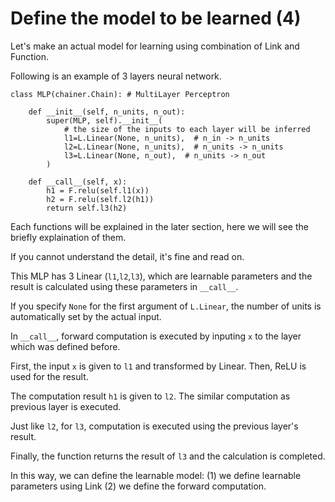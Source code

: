 <!-- # 1. 学習対象のモデルを定義する (4) -->
# Define the model to be learned (4)

<!-- これまで扱ったLinkとFunctionを組み合わせて，学習対象のモデルを実際に作ってみましょう。-->
Let's make an actual model for learning using combination of Link and Function.

<!-- 以下に三層からなるニューラルネットワークの例をあげます。-->
Following is an example of 3 layers neural network.

```
class MLP(chainer.Chain): # MultiLayer Perceptron

    def __init__(self, n_units, n_out):
        super(MLP, self).__init__(
            # the size of the inputs to each layer will be inferred
            l1=L.Linear(None, n_units),  # n_in -> n_units
            l2=L.Linear(None, n_units),  # n_units -> n_units
            l3=L.Linear(None, n_out),  # n_units -> n_out
        )

    def __call__(self, x):
        h1 = F.relu(self.l1(x))
        h2 = F.relu(self.l2(h1))
        return self.l3(h2)
```

<!--各機能は今後詳細に説明されますので，ここでは概要だけ説明します。-->
Each functions will be explained in the later section, here we will see the briefly explaination of them.
<!--詳細は理解できなくてもそのまま飛ばして問題ありません。-->
If you cannot understand the detail, it's fine and read on.

<!--このMLPは，三つのLinear（l1, l2, l3）を学習可能なパラメータとして持ち，`__call__`でそれらのパラメータを利用して結果を計算します。-->
This MLP has 3 Linear (`l1`,`l2`,`l3`), which are learnable parameters and the result is calculated using these parameters in `__call__`.
<!-- なお，`L.Linear` の第一引数には `None` を指定することで実際の入力からユニット数を自動で設定してくれます。-->
If you specify `None` for the first argument of `L.Linear`, the number of units is automatically set by the actual input.

<!-- `__call__` では先ほど定義した層に入力`x`を与えて計算（順計算）を行います。-->
In `__call__`, forward computation is executed by inputing `x` to the layer which was defined before.

<!-- まず `l1` に大元の入力 `x` を与え，それをLinearで変換したものにReLUを適用します。-->
First, the input `x` is given to `l1` and transformed by Linear. Then, ReLU is used for the result.
<!--その計算結果 `h1` を次の層 `l2` に与え同様の計算を行います。-->
The computation result `h1` is given to `l2`. The similar computation as previous layer is executed.
<!--`l3` に関しても同様に前層の結果を元に計算を行います。-->
Just like `l2`, for `l3`, computation is executed using the previous layer's result.
<!-- 最終的に `l3` の結果を返すことで計算が完了します。-->
Finally, the function returns the result of `l3` and the calculation is completed.

<!--このように，(1)Linkを使って学習対象のパラメータを定義し，(2)次にそれらを使って順計算を定義することで学習対象のモデルを定義できます。-->
In this way, we can define the learnable model: (1) we define learnable parameters using Link (2) we define the forward computation.

